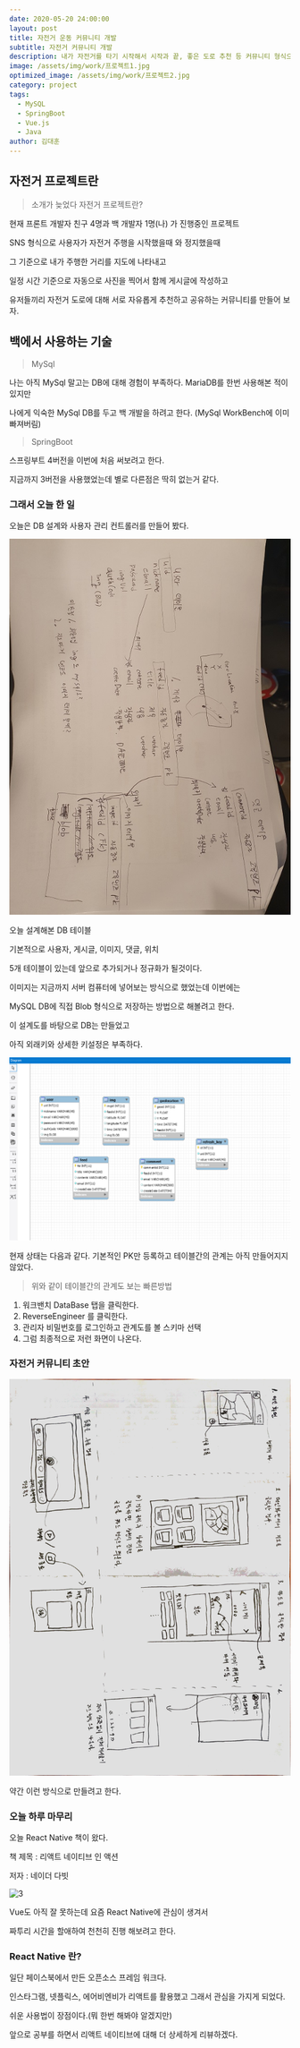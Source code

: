 ```yaml
---
date: 2020-05-20 24:00:00
layout: post
title: 자전거 운동 커뮤니티 개발
subtitle: 자전거 커뮤니티 개발
description: 내가 자전거를 타기 시작해서 시작과 끝, 좋은 도로 추천 등 커뮤니티 형식으로 만들어보자
image: /assets/img/work/프로젝트1.jpg
optimized_image: /assets/img/work/프로젝트2.jpg
category: project
tags:
  - MySQL
  - SpringBoot
  - Vue.js
  - Java
author: 김대훈
---
```


## 자전거 프로젝트란

> 소개가 늦었다 자전거 프로젝트란?

현재 프론트 개발자 친구 4명과 백 개발자 1명(나) 가 진행중인 프로젝트

SNS 형식으로 사용자가 자전거 주행을 시작했을때 와 정지했을때

그 기준으로 내가 주행한 거리를 지도에 나타내고 

일정 시간 기준으로 자동으로 사진을 찍어서 함께 게시글에 작성하고

유저들끼리 자전거 도로에 대해 서로 자유롭게 추천하고 공유하는 커뮤니티를 만들어 보자.

## 백에서 사용하는 기술

> MySql

나는 아직 MySql 말고는 DB에 대해 경험이 부족하다. MariaDB를 한번 사용해본 적이있지만

나에게 익숙한 MySql DB를 두고 백 개발을 하려고 한다. (MySql WorkBench에 이미 빠져버림)

> SpringBoot

스프링부트 4버전을 이번에 처음 써보려고 한다.

지금까지 3버전을 사용했었는데 별로 다른점은 딱히 없는거 같다.

### 그래서 오늘 한 일

오늘은 DB 설계와 사용자 관리 컨트롤러를 만들어 봤다.

![1](../assets/img/work/초안1.jpg)

오늘 설계해본 DB 테이블 

기본적으로 사용자, 게시글, 이미지, 댓글, 위치 

5개 테이블이 있는데 앞으로 추가되거나 정규화가 될것이다.

이미지는 지금까지 서버 컴퓨터에 넣어보는 방식으로 했었는데 이번에는

MySQL DB에 직접 Blob 형식으로 저장하는 방법으로 해볼려고 한다.

이 설계도를 바탕으로 DB는 만들었고 

아직 외래키와 상세한 키설정은 부족하다.

![4](../assets/img/work/DB.png)

현재 상태는 다음과 같다. 기본적인 PK만 등록하고 테이블간의 관계는 아직 만들어지지않았다.

> 위와 같이 테이블간의 관계도 보는 빠른방법

1. 워크밴치 DataBase 탭을 클릭한다.
2. ReverseEngineer 를 클릭한다.
3. 관리자 비밀번호를 로그인하고 관계도를 볼 스키마 선택
4. 그럼 최종적으로 저런 화면이 나온다.

### 자전거 커뮤니티 초안

![2](../assets/img/work/초안.jpg)

약간 이런 방식으로 만들려고 한다.

### 오늘 하루 마무리

오늘 React Native 책이 왔다.

책 제목 : 리액트 네이티브 인 액션

저자 : 네이더 다빗

![3](../assets/img/work/책1.jpg)

Vue도 아직 잘 못하는데 요즘 React Native에 관심이 생겨서

짜투리 시간을 할애하여 천천히 진행 해보려고 한다.

### React Native 란?

일단 페이스북에서 만든 오픈소스 프레임 워크다.

인스타그램, 넷플릭스, 에어비엔비가 리액트를 활용했고 그래서 관심을 가지게 되었다.

쉬운 사용법이 장점이다.(뭐 한번 해봐야 알겠지만)

앞으로 공부를 하면서 리액트 네이티브에 대해 더 상세하게 리뷰하겠다.